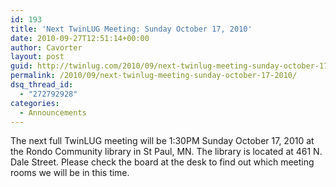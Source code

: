 ```yaml
---
id: 193
title: 'Next TwinLUG Meeting: Sunday October 17, 2010'
date: 2010-09-27T12:51:14+00:00
author: Cavorter
layout: post
guid: http://twinlug.com/2010/09/next-twinlug-meeting-sunday-october-17-2010/
permalink: /2010/09/next-twinlug-meeting-sunday-october-17-2010/
dsq_thread_id:
  - "272792928"
categories:
  - Announcements
---
```

The next full TwinLUG meeting will be 1:30PM Sunday October 17, 2010 at the Rondo Community library in St Paul, MN. The library is located at 461 N. Dale Street. Please check the board at the desk to find out which meeting rooms we will be in this time.